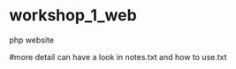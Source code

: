 # workshop_1_web

php website
        
#more detail can have a look in notes.txt and how to use.txt
